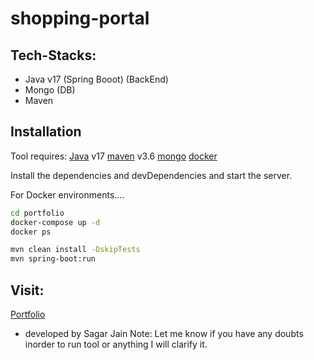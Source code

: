 # shopping-portal

## Tech-Stacks:
- Java v17 (Spring Booot) (BackEnd)
- Mongo (DB)
- Maven
## Installation

Tool requires:
[Java](https://www.java.com/en/) v17
[maven](https://maven.apache.org/) v3.6
[mongo](https://www.mongodb.com/)
[docker](https://www.docker.com/)


Install the dependencies and devDependencies and start the server.

For Docker environments....

```sh
cd portfolio
docker-compose up -d
docker ps 
```

```sh
mvn clean install -DskipTests
mvn spring-boot:run
```

## Visit:

[Portfolio](http://localhost:9000/swagger-ui/index.html#/)


- developed by Sagar Jain
  Note: Let me know if you have any doubts inorder to run tool or anything I will clarify it.
